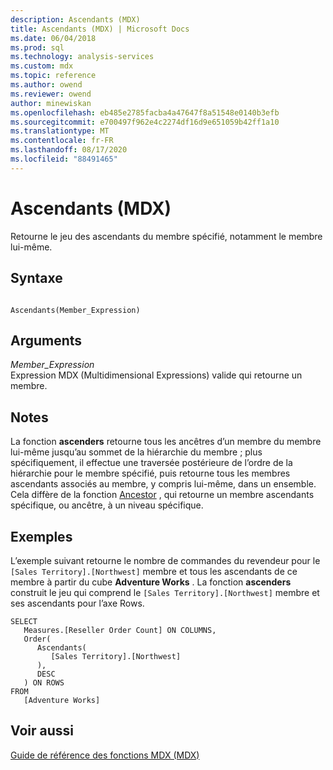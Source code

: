 ```yaml
---
description: Ascendants (MDX)
title: Ascendants (MDX) | Microsoft Docs
ms.date: 06/04/2018
ms.prod: sql
ms.technology: analysis-services
ms.custom: mdx
ms.topic: reference
ms.author: owend
ms.reviewer: owend
author: minewiskan
ms.openlocfilehash: eb485e2785facba4a47647f8a51548e0140b3efb
ms.sourcegitcommit: e700497f962e4c2274df16d9e651059b42ff1a10
ms.translationtype: MT
ms.contentlocale: fr-FR
ms.lasthandoff: 08/17/2020
ms.locfileid: "88491465"
---
```

# <a name="ascendants-mdx"></a>Ascendants (MDX)


  Retourne le jeu des ascendants du membre spécifié, notamment le membre lui-même.  
  
## <a name="syntax"></a>Syntaxe  
  
```  
  
Ascendants(Member_Expression)  
```  
  
## <a name="arguments"></a>Arguments  
 *Member_Expression*  
 Expression MDX (Multidimensional Expressions) valide qui retourne un membre.  
  
## <a name="remarks"></a>Notes  
 La fonction **ascenders** retourne tous les ancêtres d’un membre du membre lui-même jusqu’au sommet de la hiérarchie du membre ; plus spécifiquement, il effectue une traversée postérieure de l’ordre de la hiérarchie pour le membre spécifié, puis retourne tous les membres ascendants associés au membre, y compris lui-même, dans un ensemble. Cela diffère de la fonction [Ancestor](../mdx/ancestor-mdx.md) , qui retourne un membre ascendants spécifique, ou ancêtre, à un niveau spécifique.  
  
## <a name="examples"></a>Exemples  
 L’exemple suivant retourne le nombre de commandes du revendeur pour le `[Sales Territory].[Northwest]` membre et tous les ascendants de ce membre à partir du cube **Adventure Works** . La fonction **ascenders** construit le jeu qui comprend le `[Sales Territory].[Northwest]` membre et ses ascendants pour l’axe Rows.  
  
```  
SELECT  
   Measures.[Reseller Order Count] ON COLUMNS,  
   Order(  
      Ascendants(  
         [Sales Territory].[Northwest]  
      ),  
      DESC  
   ) ON ROWS  
FROM  
   [Adventure Works]  
```  
  
## <a name="see-also"></a>Voir aussi  
 [Guide de référence des fonctions MDX &#40;MDX&#41;](../mdx/mdx-function-reference-mdx.md)  
  
  
